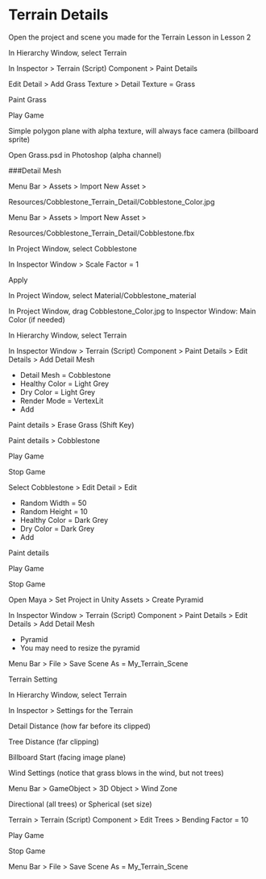 # Terrain Details

Open the project and scene you made for the Terrain Lesson in Lesson 2 

In Hierarchy Window, select Terrain

In Inspector > Terrain (Script) Component > Paint Details

Edit Detail > Add Grass Texture > Detail Texture = Grass

Paint Grass

Play Game

Simple polygon plane with alpha texture, will always face camera (billboard sprite)

Open Grass.psd in Photoshop (alpha channel)

###Detail Mesh

Menu Bar > Assets > Import New Asset >

Resources/Cobblestone_Terrain_Detail/Cobblestone_Color.jpg

Menu Bar > Assets > Import New Asset >

Resources/Cobblestone_Terrain_Detail/Cobblestone.fbx

In Project Window, select Cobblestone

In Inspector Window > Scale Factor = 1

Apply

In Project Window, select Material/Cobblestone_material

In Project Window, drag Cobblestone_Color.jpg to Inspector Window: Main Color (if needed)

In Hierarchy Window, select Terrain

In Inspector Window > Terrain (Script) Component > Paint Details > Edit Details > Add Detail Mesh
* Detail Mesh = Cobblestone
* Healthy Color = Light Grey
* Dry Color = Light Grey
* Render Mode = VertexLit
* Add

Paint details > Erase Grass (Shift Key)

Paint details > Cobblestone

Play Game

Stop Game

Select Cobblestone > Edit Detail > Edit
* Random Width = 50
* Random Height = 10
* Healthy Color = Dark Grey
* Dry Color = Dark Grey
* Add

Paint details

Play Game

Stop Game

Open Maya > Set Project in Unity Assets > Create Pyramid

In Inspector Window > Terrain (Script) Component > Paint Details > Edit Details > Add Detail Mesh
* Pyramid
* You may need to resize the pyramid

Menu Bar > File > Save Scene As = My_Terrain_Scene

Terrain Setting

In Hierarchy Window, select Terrain

In Inspector > Settings for the Terrain

Detail Distance (how far before its clipped)

Tree Distance (far clipping)

Billboard Start (facing image plane)

Wind Settings (notice that grass blows in the wind, but not trees)

Menu Bar > GameObject > 3D Object > Wind Zone

Directional (all trees) or Spherical (set size)

Terrain > Terrain (Script) Component > Edit Trees > Bending Factor = 10

Play Game

Stop Game

Menu Bar > File > Save Scene As = My_Terrain_Scene